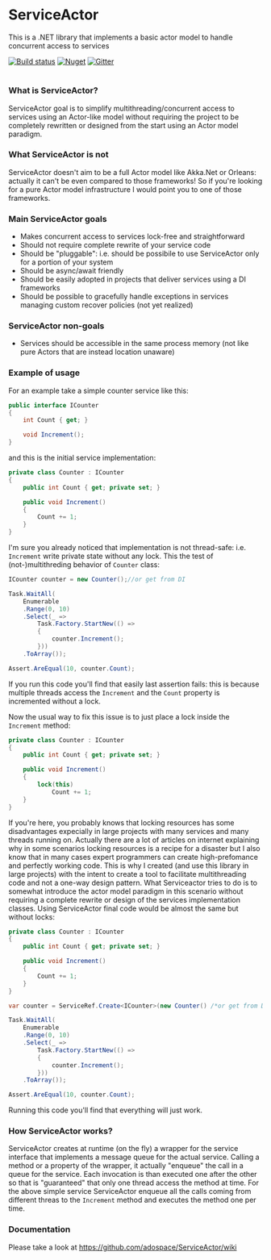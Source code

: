 # ServiceActor
This is a .NET library that implements a basic actor model to handle concurrent access to services

[![Build status](https://ci.appveyor.com/api/projects/status/ip4lahn844gqfa8d?svg=true)](https://ci.appveyor.com/project/adospace/serviceactor) [![Nuget](https://img.shields.io/nuget/v/serviceactor.svg)](https://www.nuget.org/packages/ServiceActor) [![Gitter](https://badges.gitter.im/ServiceActor/community.svg)](https://gitter.im/ServiceActor/community?utm_source=badge&utm_medium=badge&utm_campaign=pr-badge)

# 

### What is ServiceActor?
ServiceActor goal is to simplify multithreading/concurrent access to services using an Actor-like model without requiring the project to be completely rewritten or designed from the start using an Actor model paradigm. 

### What ServiceActor is not
ServiceActor doesn't aim to be a full Actor model like Akka.Net or Orleans: actually it can't be even compared to those frameworks! So if you're looking for a pure Actor model infrastructure I would point you to one of those frameworks.

### Main ServiceActor goals
- Makes concurrent access to services lock-free and straightforward
- Should not require complete rewrite of your service code
- Should be "pluggable": i.e. should be possibile to use ServiceActor only for a portion of your system
- Should be async/await friendly
- Should be easily adopted in projects that deliver services using a DI frameworks
- Should be possible to gracefully handle exceptions in services managing custom recover policies (not yet realized)

### ServiceActor non-goals
- Services should be accessible in the same process memory (not like pure Actors that are instead location unaware)

### Example of usage
For an example take a simple counter service like this:

```c#
public interface ICounter
{
    int Count { get; }

    void Increment();
}
```

and this is the initial service implementation:
```c#
private class Counter : ICounter
{
    public int Count { get; private set; }

    public void Increment()
    {
        Count += 1;
    }
}
```
I'm sure you already noticed that implementation is not thread-safe: i.e. `Increment` write private state without any lock.
This the test of (not-)multithreding behavior of `Counter` class:
```c#
ICounter counter = new Counter();//or get from DI 

Task.WaitAll(
    Enumerable
    .Range(0, 10)
    .Select(_ =>
        Task.Factory.StartNew(() =>
        {
            counter.Increment();
        }))
    .ToArray());

Assert.AreEqual(10, counter.Count);
```
If you run this code you'll find that easily last assertion fails: this is because multiple threads access the `Increment` and the `Count` property is incremented without a lock.

Now the usual way to fix this issue is to just place a lock inside the `Increment` method:
```c#
private class Counter : ICounter
{
    public int Count { get; private set; }

    public void Increment()
    {
        lock(this)
            Count += 1;
    }
}
```

If you're here, you probably knows that locking resources has some disadvantages expecially in large projects with many services and many threads running on. 
Actually there are a lot of articles on internet explaining why in some scenarios locking resources is a recipe for a disaster but I also know that in many cases expert programmers can create high-prefomance and perfectly working code. 
This is why I created (and use this library in large projects) with the intent to create a tool to facilitate multithreading code and not a one-way design pattern. 
What Serviceactor tries to do is to somewhat introduce the actor model paradigm in this scenario without requiring a complete rewrite or design of the services implementation classes.
Using ServiceActor final code would be almost the same but without locks:
```c#
private class Counter : ICounter
{
    public int Count { get; private set; }

    public void Increment()
    {
        Count += 1;
    }
}
```
```c#
var counter = ServiceRef.Create<ICounter>(new Counter() /*or get from DI*/);

Task.WaitAll(
    Enumerable
    .Range(0, 10)
    .Select(_ =>
        Task.Factory.StartNew(() =>
        {
            counter.Increment();
        }))
    .ToArray());

Assert.AreEqual(10, counter.Count);
```
Running this code you'll find that everything will just work.
### How ServiceActor works?
ServiceActor creates at runtime (on the fly) a wrapper for the service interface that implements a message queue for the actual service.
Calling a method or a property of the wrapper, it actually "enqueue" the call in a queue for the service. Each invocation is than executed one after the other so that is "guaranteed" that only one thread access the method at time.
For the above simple service ServiceActor enqueue all the calls coming from different threas to the `Increment` method and executes the method one per time.

### Documentation
Please take a look at https://github.com/adospace/ServiceActor/wiki

